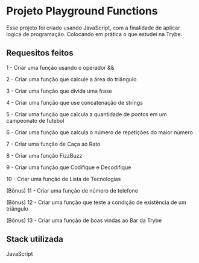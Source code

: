 
# Projeto Playground Functions

Esse projeto foi criado usando JavaScript, com a finalidade de aplicar logica de programação. Colocando em prática o que estudei na Trybe.

## Requesitos feitos

1 - Criar uma função usando o operador &&

2 - Criar uma função que calcule a área do triângulo

3 - Criar uma função que divida uma frase

4 - Criar uma função que use concatenação de strings

5 - Criar uma função que calcula a quantidade de pontos em um campeonato de futebol

6 - Criar uma função que calcula o número de repetições do maior número

7 - Criar uma função de Caça ao Rato

8 - Criar uma função FizzBuzz

9 - Criar uma função que Codifique e Decodifique

10 - Criar uma função de Lista de Tecnologias

(Bônus) 11 - Criar uma função de número de telefone

(Bônus) 12 - Criar uma função que teste a condição de existência de um triângulo

(Bônus) 13 - Criar uma função de boas vindas ao Bar da Trybe

## Stack utilizada

JavaScript
